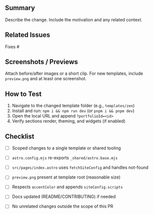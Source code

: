 ## Summary

Describe the change. Include the motivation and any related context.

## Related Issues

Fixes #

## Screenshots / Previews

Attach before/after images or a short clip. For new templates, include `preview.png` and at least one screenshot.

## How to Test

1. Navigate to the changed template folder (e.g., `templates/zen`)
2. Install and run: `npm i && npm run dev` (or `pnpm i && pnpm dev`)
3. Open the local URL and append `?portfolioId=<id>`
4. Verify sections render, theming, and widgets (if enabled)

## Checklist

- [ ] Scoped changes to a single template or shared tooling
- [ ] `astro.config.mjs` re-exports `_shared/astro.base.mjs`
- [ ] `src/pages/index.astro` uses `fetchSiteConfig` and handles not-found
- [ ] `preview.png` present at template root (reasonable size)
- [ ] Respects `accentColor` and appends `siteConfig.scripts`
- [ ] Docs updated (README/CONTRIBUTING) if needed
- [ ] No unrelated changes outside the scope of this PR

